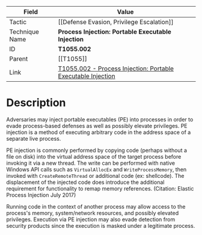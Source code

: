
|Field|Value|
|---|---|
|Tactic|[[Defense Evasion,  Privilege Escalation]]|
|Technique Name|**Process Injection: Portable Executable Injection**|
|ID|**T1055.002**|
|Parent|[[T1055]]|
|Link|[T1055.002 - Process Injection: Portable Executable Injection](https://attack.mitre.org/techniques/T1055/002)|

# Description

Adversaries may inject portable executables (PE) into processes in order to evade process-based defenses as well as possibly elevate privileges. PE injection is a method of executing arbitrary code in the address space of a separate live process. 

PE injection is commonly performed by copying code (perhaps without a file on disk) into the virtual address space of the target process before invoking it via a new thread. The write can be performed with native Windows API calls such as <code>VirtualAllocEx</code> and <code>WriteProcessMemory</code>, then invoked with <code>CreateRemoteThread</code> or additional code (ex: shellcode). The displacement of the injected code does introduce the additional requirement for functionality to remap memory references. (Citation: Elastic Process Injection July 2017) 

Running code in the context of another process may allow access to the process's memory, system/network resources, and possibly elevated privileges. Execution via PE injection may also evade detection from security products since the execution is masked under a legitimate process. 